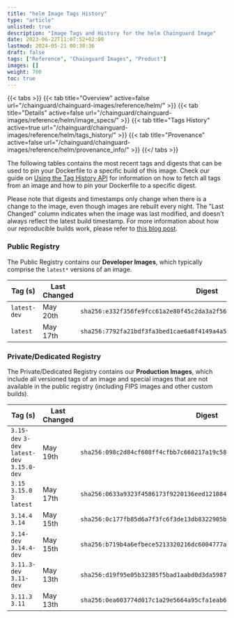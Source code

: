 ```yaml
---
title: "helm Image Tags History"
type: "article"
unlisted: true
description: "Image Tags and History for the helm Chainguard Image"
date: 2023-06-22T11:07:52+02:00
lastmod: 2024-05-21 00:38:36
draft: false
tags: ["Reference", "Chainguard Images", "Product"]
images: []
weight: 700
toc: true
---
```


{{< tabs >}}
{{< tab title="Overview" active=false url="/chainguard/chainguard-images/reference/helm/" >}}
{{< tab title="Details" active=false url="/chainguard/chainguard-images/reference/helm/image_specs/" >}}
{{< tab title="Tags History" active=true url="/chainguard/chainguard-images/reference/helm/tags_history/" >}}
{{< tab title="Provenance" active=false url="/chainguard/chainguard-images/reference/helm/provenance_info/" >}}
{{</ tabs >}}

The following tables contains the most recent tags and digests that can be used to pin your Dockerfile to a specific build of this image. Check our guide on [Using the Tag History API](/chainguard/chainguard-images/using-the-tag-history-api/) for information on how to fetch all tags from an image and how to pin your Dockerfile to a specific digest.

Please note that digests and timestamps only change when there is a change to the image, even though images are rebuilt every night. The "Last Changed" column indicates when the image was last modified, and doesn't always reflect the latest build timestamp. For more information about how our reproducible builds work, please refer to [this blog post](https://www.chainguard.dev/unchained/reproducing-chainguards-reproducible-image-builds).

### Public Registry
The Public Registry contains our **Developer Images**, which typically comprise the `latest*` versions of an image.

| Tag (s)       | Last Changed | Digest                                                                    |
|---------------|--------------|---------------------------------------------------------------------------|
|  `latest-dev` | May 20th     | `sha256:e332f356fe9fcc61a2e80f45c2da3a2f563cda153de262f2e03f1b883ee54170` |
|  `latest`     | May 17th     | `sha256:7792fa21bdf3fa3bed1cae6a8f4149a4a5e36a1c914fa8e7fc4dc41f997f6944` |


### Private/Dedicated Registry
The Private/Dedicated Registry contains our **Production Images**, which include all versioned tags of an image and special images that are not available in the public registry (including FIPS images and other custom builds).

| Tag (s)                                       | Last Changed | Digest                                                                    |
|-----------------------------------------------|--------------|---------------------------------------------------------------------------|
|  `3.15-dev` `3-dev` `latest-dev` `3.15.0-dev` | May 19th     | `sha256:098c2d84cf608ff4cfbb7c660217a19c58536d710f9e4a304ab9a8d289c6c593` |
|  `3.15` `3.15.0` `3` `latest`                 | May 17th     | `sha256:0633a9323f4586173f9220136eed121084d78bd3ab740fc35b5bd37a6ab3ce76` |
|  `3.14.4` `3.14`                              | May 15th     | `sha256:0c177fb85d6a7f3fc6f3de13db8322905b5ddeb2fdea2113a68b5bf5ddcb8bdb` |
|  `3.14-dev` `3.14.4-dev`                      | May 15th     | `sha256:b719b4a6efbece5213320216dc6004777a23a3f73b4cb8b16fe88178525d096f` |
|  `3.11.3-dev` `3.11-dev`                      | May 13th     | `sha256:d19f95e05b32385f5bad1aabd0d3da598752a530f9b0bb9abed33ed96c17bbae` |
|  `3.11.3` `3.11`                              | May 13th     | `sha256:0ea603774d017c1a29e5664a95cfa1eab62906d8f13b2a508a55bf331254a248` |

